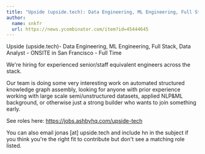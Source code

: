 ```yaml
---
title: "Upside (upside.tech): Data Engineering, ML Engineering, Full Stack, Data Analyst"
author:
  name: snkfr
  url: https://news.ycombinator.com/item?id=45444645
---
```

Upside (upside.tech)- Data Engineering, ML Engineering, Full Stack, Data Analyst - ONSITE in San Francisco - Full Time

We&#x27;re hiring for experienced senior&#x2F;staff equivalent engineers across the stack.

Our team is doing some very interesting work on automated structured knowledge graph assembly, looking for anyone with prior experience working with large scale semi&#x2F;unstructured datasets, applied NLP&amp;ML background, or otherwise just a strong builder who wants to join something early.

See roles here: <a href="https:&#x2F;&#x2F;jobs.ashbyhq.com&#x2F;upside-tech" rel="nofollow">https:&#x2F;&#x2F;jobs.ashbyhq.com&#x2F;upside-tech</a>

You can also email jonas [at] upside.tech and include hn in the subject if you think you&#x27;re the right fit to contribute but don&#x27;t see a matching role listed.
<JobApplication />
